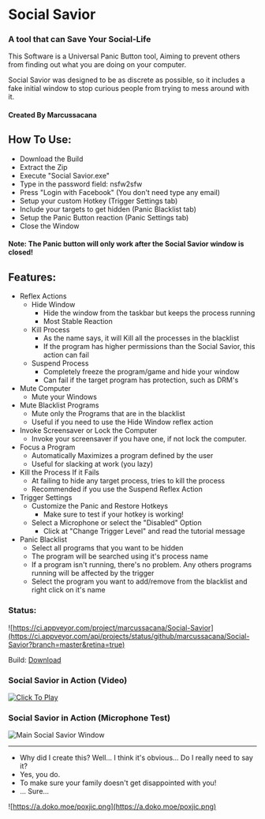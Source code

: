 # Social Savior
### A tool that can Save Your Social-Life

This Software is a Universal Panic Button tool, Aiming to prevent others from finding out what you are doing on your computer.

Social Savior was designed to be as discrete as possible, so it includes a fake initial window to stop curious people from trying to mess around with it.

#### Created By Marcussacana


## How To Use:
- Download the Build
- Extract the Zip
- Execute "Social Savior.exe"
- Type in the password field: nsfw2sfw
- Press "Login with Facebook" (You don't need type any email)
- Setup your custom Hotkey (Trigger Settings tab)
- Include your targets to get hidden (Panic Blacklist tab)
- Setup the Panic Button reaction (Panic Settings tab)
- Close the Window
#### Note: The Panic button will only work after the Social Savior window is closed!

## Features:
- Reflex Actions
	- Hide Window
		- Hide the window from the taskbar but keeps the process running
		- Most Stable Reaction
	- Kill Process
		- As the name says, it will Kill all the processes in the blacklist
		- If the program has higher permissions than the Social Savior, this action can fail
	- Suspend Process
		- Completely freeze the program/game and hide your window
		- Can fail if the target program has protection, such as DRM's
- Mute Computer
	- Mute your Windows
- Mute Blacklist Programs
	- Mute only the Programs that are in the blacklist
	- Useful if you need to use the Hide Window reflex action
- Invoke Screensaver or Lock the Computer
	- Invoke your screensaver if you have one, if not lock the computer.
- Focus a Program
	- Automatically Maximizes a program defined by the user
	- Useful for slacking at work (you lazy)
- Kill the Process If it Fails
	- At failing to hide any target process, tries to kill the process
	- Recommended if you use the Suspend Reflex Action
- Trigger Settings
	- Customize the Panic and Restore Hotkeys
		- Make sure to test if your hotkey is working!
	- Select a Microphone or select the "Disabled" Option
		- Click at "Change Trigger Level" and read the tutorial message		
- Panic Blacklist
	- Select all programs that you want to be hidden
	- The program will be searched using it's process name
	- If a program isn't running, there's no problem. Any others programs running will be affected by the trigger
	- Select the program you want to add/remove from the blacklist and right click on it's name

### Status:
![https://ci.appveyor.com/project/marcussacana/Social-Savior](https://ci.appveyor.com/api/projects/status/github/marcussacana/Social-Savior?branch=master&retina=true)


Build: [Download](https://ci.appveyor.com/api/projects/marcussacana/social-savior/artifacts/Social%20Savior/bin/Social%20Savior.zip)


### Social Savior in Action (Video)
[![Click To Play](https://a.doko.moe/hcadch.png)](https://www.youtube.com/watch?v=QqrJ5VRHMSk "Click to Play")

### Social Savior in Action (Microphone Test)
![Main Social Savior Window](https://a.doko.moe/criwis.gif)

-----------
- Why did I create this? Well... I think it's obvious... Do I really need to say it?
- Yes, you do.
- To make sure your family doesn't get disappointed with you!
- ... Sure...

![https://a.doko.moe/poxjic.png](https://a.doko.moe/poxjic.png)
